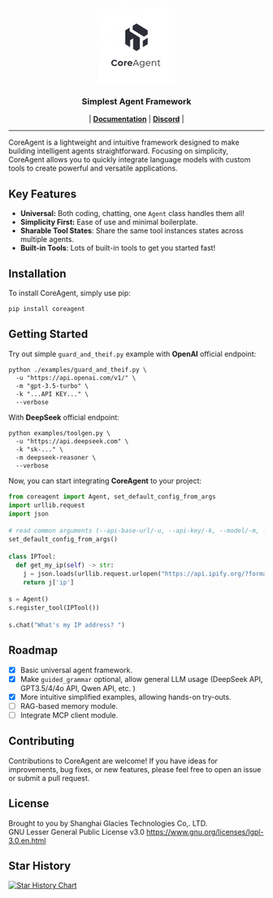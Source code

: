 <p align="center">
  <picture>
    <img alt="CoreAgent" src="https://raw.githubusercontent.com/CoreAgent-Project/CoreAgent/main/assets/coreagent.png" width=30%>
  </picture>
</p>

<h3 align="center">
Simplest Agent Framework
</h3>

<p align="center">
| <a href="https://github.com/CoreAgent-Project/CoreAgent/blob/main/docs/Documentation.md"><b>Documentation</b></a> | <a href="https://discord.gg/Hytrg9UXgU"><b>Discord</b></a> |
</p>

----

CoreAgent is a lightweight and intuitive framework designed to make building intelligent agents straightforward. Focusing on simplicity, CoreAgent allows you to quickly integrate language models with custom tools to create powerful and versatile applications. 

## Key Features

* **Universal:** Both coding, chatting, one `Agent` class handles them all! 
* **Simplicity First:** Ease of use and minimal boilerplate.
* **Sharable Tool States**: Share the same tool instances states across multiple agents. 
* **Built-in Tools**: Lots of built-in tools to get you started fast! 

## Installation

To install CoreAgent, simply use pip:

```bash
pip install coreagent
````

## Getting Started

Try out simple `guard_and_theif.py` example with **OpenAI** official endpoint: 
```shell
python ./examples/guard_and_theif.py \
  -u "https://api.openai.com/v1/" \
  -m "gpt-3.5-turbo" \
  -k "...API KEY..." \
  --verbose
```

With **DeepSeek** official endpoint: 
```shell
python examples/toolgen.py \
  -u "https://api.deepseek.com" \
  -k "sk-..." \
  -m deepseek-reasoner \
  --verbose
```

Now, you can start integrating **CoreAgent** to your project:

```python
from coreagent import Agent, set_default_config_from_args
import urllib.request
import json

# read common arguments (--api-base-url/-u, --api-key/-k, --model/-m, --verbose/-v, --guided/-g)
set_default_config_from_args()

class IPTool:
  def get_my_ip(self) -> str:
    j = json.loads(urllib.request.urlopen("https://api.ipify.org/?format=json").read().decode())
    return j['ip']

s = Agent()
s.register_tool(IPTool())

s.chat("What's my IP address? ")
```

## Roadmap
- [x] Basic universal agent framework. 
- [x] Make `guided_grammar` optional, allow general LLM usage (DeepSeek API, GPT3.5/4/4o API, Qwen API, etc. )
- [x] More intuitive simplified examples, allowing hands-on try-outs. 
- [ ] RAG-based memory module. 
- [ ] Integrate MCP client module. 

## Contributing

Contributions to CoreAgent are welcome! If you have ideas for improvements, bug fixes, or new features, please feel free to open an issue or submit a pull request.

## License
Brought to you by Shanghai Glacies Technologies Co,. LTD. <br />
GNU Lesser General Public License v3.0
https://www.gnu.org/licenses/lgpl-3.0.en.html

## Star History

[![Star History Chart](https://api.star-history.com/svg?repos=CoreAgent-Project/CoreAgent&type=Date)](https://www.star-history.com/#CoreAgent-Project/CoreAgent&Date)
